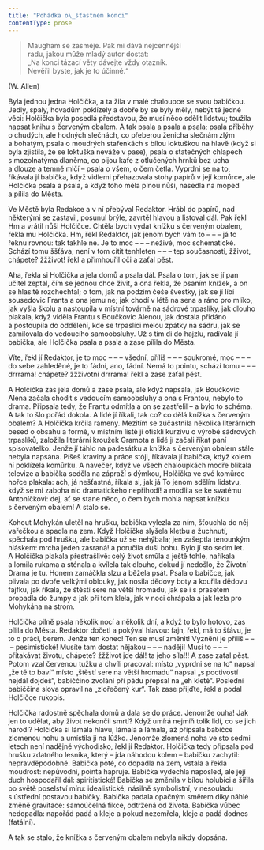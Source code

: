 ```yaml
---
title: "Pohádka o\_šťastném konci"
contentType: prose
---
```


<section>

> Maugham se zasměje. Pak mi dává nejcennější  
> radu, jakou může mladý autor dostat:  
> „Na konci tázací věty dávejte vždy otazník.  
> Nevěřil byste, jak je to účinné.“

(W. Allen)

Byla jednou jedna Holčička, a ta žila v malé chaloupce se svou babičkou. Jedly, spaly, hovadům poklízely a dobře by se byly měly, nebýt té jedné věci: Holčička byla posedlá představou, že musí něco sdělit lidstvu; toužila napsat knihu s červeným obalem. A tak psala a psala a psala; psala příběhy o chudých, ale hodných slečnách, co přeberou ženicha slečnám zlým a bohatým, psala o moudrých stařenkách s bílou loktuškou na hlavě (když si byla zjistila, že se loktuška neváže v pase), psala o statečných chlapech s mozolnatýma dlaněma, co pijou kafe z otlučených hrnků bez ucha a dlouze a temně mlčí – psala o všem, o čem četla. Vyprdni se na to, říkávala jí babička, když vidlemi přehazovala stohy papírů v její komůrce, ale Holčička psala a psala, a když toho měla plnou nůši, nasedla na moped a pílila do Města.

Ve Městě byla Redakce a v ní přebýval Redaktor. Hrábl do papírů, nad některými se zastavil, posunul brýle, zavrtěl hlavou a listoval dál. Pak řekl Hm a vrátil nůši Holčičce. Chtěla bych vydat knížku s červeným obalem, řekla mu Holčička. Hm, řekl Redaktor, jak jenom bych vám to – – – já to řeknu rovnou: tak takhle ne. Je to moc – – – neživé, moc schematické. Schází tomu ššťáva, není v tom cítit tenhleten – – – tep současnosti, žživot, chápete? žžživot! řekl a přimhouřil oči a zaťal pěst.

Aha, řekla si Holčička a jela domů a psala dál. Psala o tom, jak se jí pan učitel zeptal, čím se jednou chce živit, a ona řekla, že psaním knížek, a on se hlasitě rozchechtal; o tom, jak na podzim češe švestky, jak se jí líbí sousedovic Franta a ona jemu ne; jak chodí v létě na sena a ráno pro mlíko, jak vyšla školu a nastoupila v místní továrně na sádrové trpaslíky, jak dlouho plakala, když viděla Frantu s Boučkovic Alenou, jak dostala přidáno a postoupila do oddělení, kde se trpaslíci melou zpátky na sádru, jak se zamilovala do vedoucího samoobsluhy. Už s tim di do hajzlu, radívala jí babička, ale Holčička psala a psala a zase pílila do Města.

Víte, řekl jí Redaktor, je to moc – – – všední, příliš – – – soukromé, moc – – – do sebe zahleděné, je to fádní, ano, fádní. Nemá to pointu, schází tomu – – – drrrama! chápete? žžživotní drrrama! řekl a zase zaťal pěst.

A Holčička zas jela domů a zase psala, ale když napsala, jak Boučkovic Alena začala chodit s vedoucím samoobsluhy a ona s Frantou, nebylo to drama. Připsala tedy, že Frantu odmítla a on se zastřelil – a bylo to schéma. A tak to šlo pořád dokola. A lidé jí říkali, tak co? co dělá knížka s červeným obalem? A Holčička krčila rameny. Mezitím se zúčastnila několika literárních besed o obsahu a formě, v místním listě jí otiskli kurzívu o výrobě sádrových trpaslíků, založila literární kroužek Gramota a lidé jí začali říkat paní spisovatelko. Jenže jí táhlo na padesátku a knížka s červeným obalem stále nebyla napsána. Píšeš kraviny a práce stóji, říkávala jí babička, když kolem ní poklízela komůrku. A navečer, když ve všech chaloupkách modře blikala televize a babička seděla na zápraží s dýmkou, Holčička ve své komůrce hořce plakala: ach, já nešťastná, říkala si, jak já To jenom sdělím lidstvu, když se mi zaboha nic dramatického nepřihodí! a modlila se ke svatému Antoníčkovi: dej, ať se stane něco, o čem bych mohla napsat knížku s červeným obalem! A stalo se.

Kohout Mohykán uletěl na hrušku, babička vylezla za ním, šťouch­la do něj vařečkou a spadla na zem. Když Holčička slyšela kletbu a žuchnutí, spěchala pod hrušku, ale babička už se nehýbala; jen zašeptla tenounkým hláskem: mrcha jeden zasraná! a poručila duši bohu. Bylo jí sto sedm let. A Holčička plakala přestrašlivě: celý život smůla a ještě tohle, naříkala a lomila rukama a sténala a kvílela tak dlouho, dokud jí nedošlo, že Životní Drama je tu. Honem zamáčkla slzu a běžela psát. Psala o babičce, jak plivala po dvoře velkými oblouky, jak nosila dědovy boty a kouřila dědovu fajfku, jak říkala, že štěstí sere na větší hromadu, jak se i s prasetem propadla do žumpy a jak při tom klela, jak v noci chrápala a jak lezla pro Mohykána na strom.

Holčička pilně psala několik nocí a několik dní, a když to bylo hotovo, zas pílila do Města. Redaktor dočetl a pokýval hlavou: fajn, řekl, má to šťávu, je to o práci, berem. Jenže ten konec! Ten se musí změnit! Vyznění je příliš – – – pesimistické! Musíte tam dostat nějakou – – – naději! Musí to – – – přitakávat životu, chápete? žžživot jde dál! ta jeho síla!!! A zase zaťal pěst. Potom vzal červenou tužku a chvíli pracoval: místo „vyprdni se na to“ napsal „že tě to baví“ místo „štěstí sere na větší hromadu“ napsal „s poctivostí nejdál dojdeš“, babiččino zvolání při pádu přepsal na „eh kletě“. Poslední babiččina slova opravil na „zlořečený kur“. Tak zase přijďte, řekl a podal Holčičce rukopis.

Holčička radostně spěchala domů a dala se do práce. Jenomže ouha! Jak jen to udělat, aby život nekončil smrtí? Když umírá nejmíň tolik lidí, co se jich narodí? Holčička si lámala hlavu, lámala a lámala, až připsala babičce zlomenou nohu a umístila ji na lůžko. Jenomže zlomená noha ve sto sedmi letech není nadějné východisko, řekl jí Redaktor. Holčička tedy připsala pod hrušku zdatného lesníka, který – jda náhodou kolem – babičku zachytil: nepravděpodobné. Babička poté, co dopadla na zem, vstala a řekla moudrost: nepůvodní, pointa hapruje. Babička vydechla naposled, ale její duch hospodařil dál: spiritistické! Babička se změnila v bílou holubici a šířila po světě poselství míru: idealistické, násilně symbolistní, v nesouladu s ústřední postavou babičky. Babička padala opačným směrem díky náhlé změně gravitace: samoúčelná fikce, odtržená od života. Babička vůbec nedopadla: napořád padá a kleje a pokud nezemřela, kleje a padá dodnes (fatální).

A tak se stalo, že knížka s červeným obalem nebyla nikdy dopsána.

</section>
